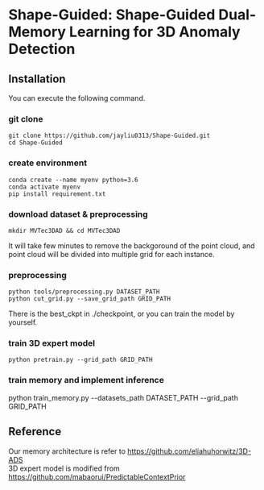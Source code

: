 # Shape-Guided: Shape-Guided Dual-Memory Learning for 3D Anomaly Detection

## Installation
You can execute the following command.
### git clone
```
git clone https://github.com/jayliu0313/Shape-Guided.git
cd Shape-Guided
```
### create environment
```
conda create --name myenv python=3.6
conda activate myenv
pip install requirement.txt
```
### download dataset & preprocessing
```
mkdir MVTec3DAD && cd MVTec3DAD

```

It will take few minutes to remove the backgoround of the point cloud, and point cloud will be divided into multiple grid for each instance. 
### preprocessing
```
python tools/preprocessing.py DATASET_PATH
python cut_grid.py --save_grid_path GRID_PATH
```
There is the best_ckpt in ./checkpoint, or you can train the model by yourself.
### train 3D expert model
```
python pretrain.py --grid_path GRID_PATH
```

### train memory and implement inference
python train_memory.py --datasets_path DATASET_PATH --grid_path GRID_PATH

## Reference
Our memory architecture is refer to https://github.com/eliahuhorwitz/3D-ADS  
3D expert model is modified from https://github.com/mabaorui/PredictableContextPrior



